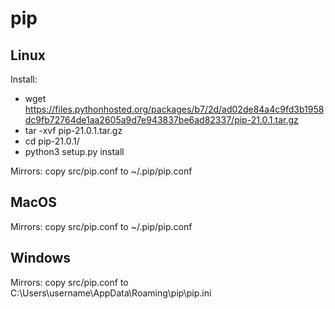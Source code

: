 # pip

## Linux

Install:

*   wget <https://files.pythonhosted.org/packages/b7/2d/ad02de84a4c9fd3b1958dc9fb72764de1aa2605a9d7e943837be6ad82337/pip-21.0.1.tar.gz>
*   tar -xvf pip-21.0.1.tar.gz
*   cd pip-21.0.1/
*   python3 setup.py install

Mirrors: copy src/pip.conf to ~/.pip/pip.conf

## MacOS

Mirrors: copy src/pip.conf to ~/.pip/pip.conf

## Windows

Mirrors: copy src/pip.conf to C:\Users\username\AppData\Roaming\pip\pip.ini
